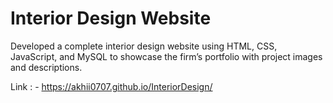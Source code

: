 # Interior Design Website

Developed a complete interior design website using HTML, CSS, JavaScript, and MySQL 
to showcase the firm’s portfolio with project images and descriptions.

Link : - https://akhii0707.github.io/InteriorDesign/
